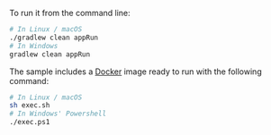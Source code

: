 To run it from the command line:

```bash
# In Linux / macOS
./gradlew clean appRun
# In Windows
gradlew clean appRun
```

The sample includes a [Docker](https://www.docker.com) image ready to run with the following command:

```bash
# In Linux / macOS
sh exec.sh
# In Windows' Powershell
./exec.ps1
```